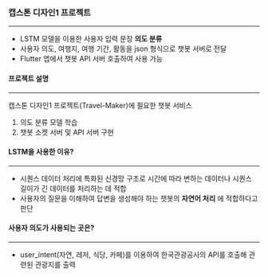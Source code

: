 ### 캡스톤 디자인1 프로젝트
---
- LSTM 모델을 이용한 사용자 입력 문장 **의도 분류**
- 사용자 의도, 여행지, 여행 기간, 활동을 json 형식으로 챗봇 서버로 전달
- Flutter 앱에서 챗봇 API 서버 호출하여 사용 가능

#### 프로젝트 설명
---
캡스톤 디자인1 프로젝트(Travel-Maker)에 필요한 챗봇 서비스
1. 의도 분류 모델 학습
2. 챗봇 소켓 서버 및 API 서버 구현

#### LSTM을 사용한 이유?
---
- 시퀀스 데이터 처리에 특화된 신경망 구조로 시간에 따라 변하는 데이터나 시퀀스 길이가 긴 데이터를 처리하는 데 적합
- 사용자의 질문을 이해하여 답변을 생성해야 하는 챗봇의 **자연어 처리** 에 적합하다고 판단

#### 사용자 의도가 사용되는 곳은?
---
- user_intent(자연, 레저, 식당, 카페)를 이용하여 한국관광공사의 API를 호출해 관련된 관광지를 출력
